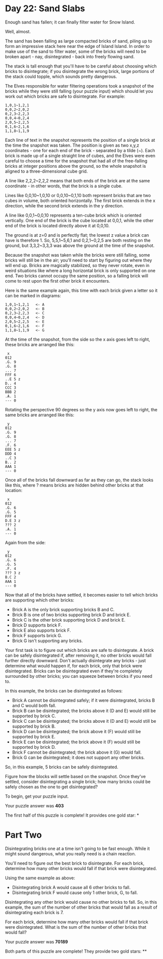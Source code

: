 # Day 22: Sand Slabs

Enough sand has fallen; it can finally filter water for Snow Island.

Well, almost.

The sand has been falling as large compacted bricks of sand, piling up to form an impressive stack here near the edge of Island Island. In order to make use of the sand to filter water, some of the bricks will need to be broken apart - nay, disintegrated - back into freely flowing sand.

The stack is tall enough that you'll have to be careful about choosing which bricks to disintegrate; if you disintegrate the wrong brick, large portions of the stack could topple, which sounds pretty dangerous.

The Elves responsible for water filtering operations took a snapshot of the bricks while they were still falling (your puzzle input) which should let you work out which bricks are safe to disintegrate. For example:
```
1,0,1~1,2,1
0,0,2~2,0,2
0,2,3~2,2,3
0,0,4~0,2,4
2,0,5~2,2,5
0,1,6~2,1,6
1,1,8~1,1,9
```
Each line of text in the snapshot represents the position of a single brick at the time the snapshot was taken. The position is given as two x,y,z coordinates - one for each end of the brick - separated by a tilde (~). Each brick is made up of a single straight line of cubes, and the Elves were even careful to choose a time for the snapshot that had all of the free-falling bricks at integer positions above the ground, so the whole snapshot is aligned to a three-dimensional cube grid.

A line like 2,2,2~2,2,2 means that both ends of the brick are at the same coordinate - in other words, that the brick is a single cube.

Lines like 0,0,10~1,0,10 or 0,0,10~0,1,10 both represent bricks that are two cubes in volume, both oriented horizontally. The first brick extends in the x direction, while the second brick extends in the y direction.

A line like 0,0,1~0,0,10 represents a ten-cube brick which is oriented vertically. One end of the brick is the cube located at 0,0,1, while the other end of the brick is located directly above it at 0,0,10.

The ground is at z=0 and is perfectly flat; the lowest z value a brick can have is therefore 1. So, 5,5,1~5,6,1 and 0,2,1~0,2,5 are both resting on the ground, but 3,3,2~3,3,3 was above the ground at the time of the snapshot.

Because the snapshot was taken while the bricks were still falling, some bricks will still be in the air; you'll need to start by figuring out where they will end up. Bricks are magically stabilized, so they never rotate, even in weird situations like where a long horizontal brick is only supported on one end. Two bricks cannot occupy the same position, so a falling brick will come to rest upon the first other brick it encounters.

Here is the same example again, this time with each brick given a letter so it can be marked in diagrams:
```
1,0,1~1,2,1   <- A
0,0,2~2,0,2   <- B
0,2,3~2,2,3   <- C
0,0,4~0,2,4   <- D
2,0,5~2,2,5   <- E
0,1,6~2,1,6   <- F
1,1,8~1,1,9   <- G
```
At the time of the snapshot, from the side so the x axis goes left to right, these bricks are arranged like this:
```
 x
012
.G. 9
.G. 8
... 7
FFF 6
..E 5 z
D.. 4
CCC 3
BBB 2
.A. 1
--- 0
```
Rotating the perspective 90 degrees so the y axis now goes left to right, the same bricks are arranged like this:
```
 y
012
.G. 9
.G. 8
... 7
.F. 6
EEE 5 z
DDD 4
..C 3
B.. 2
AAA 1
--- 0
```
Once all of the bricks fall downward as far as they can go, the stack looks like this, where ? means bricks are hidden behind other bricks at that location:
```
 x
012
.G. 6
.G. 5
FFF 4
D.E 3 z
??? 2
.A. 1
--- 0
```
Again from the side:
```
 y
012
.G. 6
.G. 5
.F. 4
??? 3 z
B.C 2
AAA 1
--- 0
```
Now that all of the bricks have settled, it becomes easier to tell which bricks are supporting which other bricks:

- Brick A is the only brick supporting bricks B and C.
- Brick B is one of two bricks supporting brick D and brick E.
- Brick C is the other brick supporting brick D and brick E.
- Brick D supports brick F.
- Brick E also supports brick F.
- Brick F supports brick G.
- Brick G isn't supporting any bricks.

Your first task is to figure out which bricks are safe to disintegrate. A brick can be safely disintegrated if, after removing it, no other bricks would fall further directly downward. Don't actually disintegrate any bricks - just determine what would happen if, for each brick, only that brick were disintegrated. Bricks can be disintegrated even if they're completely surrounded by other bricks; you can squeeze between bricks if you need to.

In this example, the bricks can be disintegrated as follows:

- Brick A cannot be disintegrated safely; if it were disintegrated, bricks B and C would both fall.
- Brick B can be disintegrated; the bricks above it (D and E) would still be supported by brick C.
- Brick C can be disintegrated; the bricks above it (D and E) would still be supported by brick B.
- Brick D can be disintegrated; the brick above it (F) would still be supported by brick E.
- Brick E can be disintegrated; the brick above it (F) would still be supported by brick D.
- Brick F cannot be disintegrated; the brick above it (G) would fall.
- Brick G can be disintegrated; it does not support any other bricks.

So, in this example, 5 bricks can be safely disintegrated.

Figure how the blocks will settle based on the snapshot. Once they've settled, consider disintegrating a single brick; how many bricks could be safely chosen as the one to get disintegrated?

To begin, get your puzzle input.

Your puzzle answer was **403**

The first half of this puzzle is complete! It provides one gold star: *
# Part Two 

Disintegrating bricks one at a time isn't going to be fast enough. While it might sound dangerous, what you really need is a chain reaction.

You'll need to figure out the best brick to disintegrate. For each brick, determine how many other bricks would fall if that brick were disintegrated.

Using the same example as above:

- Disintegrating brick A would cause all 6 other bricks to fall.
- Disintegrating brick F would cause only 1 other brick, G, to fall.

Disintegrating any other brick would cause no other bricks to fall. So, in this example, the sum of the number of other bricks that would fall as a result of disintegrating each brick is 7.

For each brick, determine how many other bricks would fall if that brick were disintegrated. What is the sum of the number of other bricks that would fall?

Your puzzle answer was **70189**

Both parts of this puzzle are complete! They provide two gold stars: **
